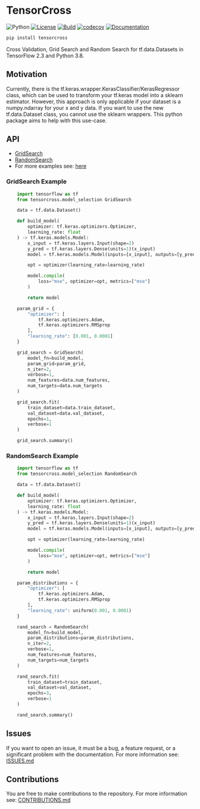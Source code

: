 # TensorCross

![Python](https://img.shields.io/badge/python-%203.8-blue)
[![License](https://camo.githubusercontent.com/890acbdcb87868b382af9a4b1fac507b9659d9bf/68747470733a2f2f696d672e736869656c64732e696f2f62616467652f6c6963656e73652d4d49542d626c75652e737667)](https://github.com/franneck94/TensorCross/blob/main/LICENSE)
[![Build](https://github.com/franneck94/TensorCross/workflows/Test/badge.svg)](https://github.com/franneck94/TensorCross/actions?query=workflow%3A%22Test+and+Coverage%22)
[![codecov](https://codecov.io/gh/franneck94/TensorCross/branch/main/graph/badge.svg)](https://codecov.io/gh/franneck94/TensorCross)
[![Documentation](https://img.shields.io/badge/ref-Documentation-blue)](https://franneck94.github.io/TensorCross-Docs/)

```bash
pip install tensorcross
```

Cross Validation, Grid Search and Random Search for tf.data.Datasets in TensorFlow 2.3 and Python 3.8.

## Motivation

Currently, there is the tf.keras.wrapper.KerasClassifier/KerasRegressor class,
which can be used to transform your tf.keras model into a sklearn estimator.
However, this approach is only applicable if your dataset is a numpy.ndarray
for your x and y data.
If you want to use the new tf.data.Dataset class, you cannot use the sklearn
wrappers.
This python package aims to help with this use-case.

## API

- [GridSearch](#GridSearch-Example)
- [RandomSearch](#RandomSearch-Example)
- For more examples see: [here](examples/)

### GridSearch Example

```python
    import tensorflow as tf
    from tensorcross.model_selection GridSearch

    data = tf.data.Dataset()

    def build_model(
        optimizer: tf.keras.optimizers.Optimizer,
        learning_rate: float
    ) -> tf.keras.models.Model:
        x_input = tf.keras.layers.Input(shape=2)
        y_pred = tf.keras.layers.Dense(units=1)(x_input)
        model = tf.keras.models.Model(inputs=[x_input], outputs=[y_pred])

        opt = optimizer(learning_rate=learning_rate)

        model.compile(
            loss="mse", optimizer=opt, metrics=["mse"]
        )

        return model

    param_grid = {
        "optimizer": [
            tf.keras.optimizers.Adam,
            tf.keras.optimizers.RMSprop
        ],
        "learning_rate": [0.001, 0.0001]
    }

    grid_search = GridSearch(
        model_fn=build_model,
        param_grid=param_grid,
        n_iter=2,
        verbose=1,
        num_features=data.num_features,
        num_targets=data.num_targets
    )

    grid_search.fit(
        train_dataset=data.train_dataset,
        val_dataset=data.val_dataset,
        epochs=1,
        verbose=1
    )

    grid_search.summary()
```

### RandomSearch Example

```python
    import tensorflow as tf
    from tensorcross.model_selection RandomSearch

    data = tf.data.Dataset()

    def build_model(
        optimizer: tf.keras.optimizers.Optimizer,
        learning_rate: float
    ) -> tf.keras.models.Model:
        x_input = tf.keras.layers.Input(shape=2)
        y_pred = tf.keras.layers.Dense(units=1)(x_input)
        model = tf.keras.models.Model(inputs=[x_input], outputs=[y_pred])

        opt = optimizer(learning_rate=learning_rate)

        model.compile(
            loss="mse", optimizer=opt, metrics=["mse"]
        )

        return model

    param_distributions = {
        "optimizer": [
            tf.keras.optimizers.Adam,
            tf.keras.optimizers.RMSprop
        ],
        "learning_rate": uniform(0.001, 0.0001)
    }

    rand_search = RandomSearch(
        model_fn=build_model,
        param_distributions=param_distributions,
        n_iter=2,
        verbose=1,
        num_features=num_features,
        num_targets=num_targets
    )

    rand_search.fit(
        train_dataset=train_dataset,
        val_dataset=val_dataset,
        epochs=3,
        verbose=1
    )

    rand_search.summary()
```

## Issues

If you want to open an issue, it must be a bug, a feature request, or a significant problem with the documentation.
For more information see: [ISSUES.md](ISSUES.md)

## Contributions

You are free to make contributions to the repository.
For more information see: [CONTRIBUTIONS.md](CONTRIBUTIONS.md)
